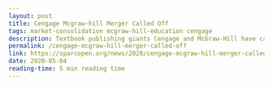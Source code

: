 ```yaml
---
layout: post
title: Cengage Mcgraw-hill Merger Called Off
tags: market-consolidation mcgraw-hill-education cengage
description: Textbook publishing giants Cengage and McGraw-Hill have called off their planned merger amid widespread opposition and antitrust concerns.
permalink: /cengage-mcgraw-hill-merger-called-off
link: https://sparcopen.org/news/2020/cengage-mcgraw-hill-merger-called-off/
date: 2020-05-04
reading-time: 5 min reading time
---
```

